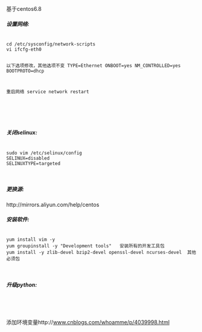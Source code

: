 基于centos6.8


<h5>设置网络:</h5>
<pre><code>
cd /etc/sysconfig/network-scripts
vi ifcfg-eth0

以下选项修改，其他选项不变
TYPE=Ethernet
ONBOOT=yes
NM_CONTROLLED=yes
BOOTPROTO=dhcp

重启网络
service network restart

</code></pre>

<br/>
<h5>关闭selinux:</h5>
<pre><code>
sudo vim /etc/selinux/config  
SELINUX=disabled  
SELINUXTYPE=targeted  
</code></pre>
<br/>

<h5>更换源:</h5>http://mirrors.aliyun.com/help/centos
<br/>
<h5>安装软件:</h5>
<pre><code>
yum install vim -y   
yum groupinstall -y "Development tools"   安装所有的开发工具包
yum install -y zlib-devel bzip2-devel openssl-devel ncurses-devel  其他必须包
</code></pre>
<br/>

<h5>升级python:</h5>
<pre><code>

</code></pre>


添加环境变量http://www.cnblogs.com/whoamme/p/4039998.html




